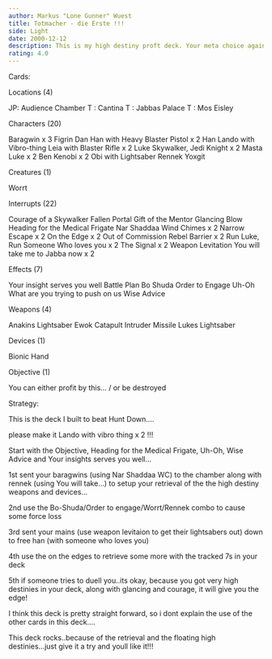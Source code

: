 ```yaml
---
author: Markus "Lone Gunner" Wuest
title: Totmacher - die Erste !!!
side: Light
date: 2000-12-12
description: This is my high destiny proft deck. Your meta choice against hunt down !!!
rating: 4.0
---
```

Cards: 

Locations (4)

JP: Audience Chamber
T : Cantina
T : Jabbas Palace
T : Mos Eisley


Characters (20)

Baragwin x 3
Figrin Dan
Han with Heavy Blaster Pistol x 2
Han
Lando with Vibro-thing
Leia with Blaster Rifle x 2
Luke Skywalker, Jedi Knight x 2
Masta Luke x 2
Ben Kenobi x 2
Obi with Lightsaber
Rennek
Yoxgit


Creatures (1)

Worrt


Interrupts (22)

Courage of a Skywalker
Fallen Portal
Gift of the Mentor
Glancing Blow
Heading for the Medical Frigate
Nar Shaddaa Wind Chimes x 2
Narrow Escape x 2
On the Edge x 2
Out of Commission
Rebel Barrier x 2
Run Luke, Run
Someone Who loves you x 2
The Signal x 2
Weapon Levitation
You will take me to Jabba now x 2


Effects (7)

Your insight serves you well
Battle Plan
Bo Shuda
Order to Engage
Uh-Oh
What are you trying to push on us
Wise Advice


Weapons (4)

Anakins Lightsaber
Ewok Catapult
Intruder Missile
Lukes Lightsaber


Devices (1)

Bionic Hand


Objective (1)

You can either profit by this... / or be destroyed



Strategy: 

This is the deck I built to beat Hunt Down....

please make it Lando with vibro thing x 2  !!!

Start with the Objective, Heading for the Medical Frigate, Uh-Oh, Wise Advice and Your insights serves you well...


1st sent your baragwins (using Nar Shaddaa WC) to the chamber along with rennek (using You will take...) to setup your retrieval of the the high destiny weapons and devices...

2nd use the Bo-Shuda/Order to engage/Worrt/Rennek combo to cause some force loss

3rd sent your mains (use weapon levitaion to get their lightsabers out) down to free han (with someone who loves you)

4th use the on the edges to retrieve some more with the tracked 7s in your deck

5th if someone tries to duell you..its okay, because you got very high destinies in your deck, along with glancing and courage, it will give you the edge!


I think this deck is pretty straight forward, so i dont explain the use of the other cards in this deck....

This deck rocks..because of the retrieval and the floating high destinies...just give it a try and youll like it!!!


